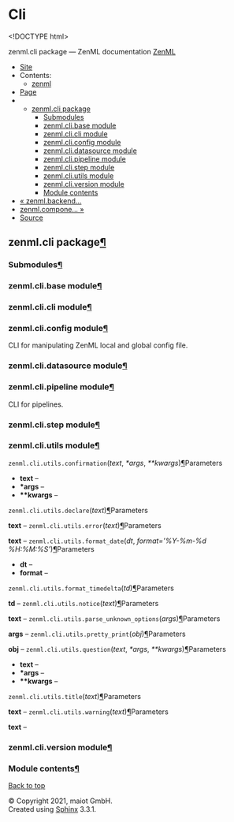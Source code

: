 # Cli

&lt;!DOCTYPE html&gt;

zenml.cli package — ZenML documentation  [ZenML](https://github.com/maiot-io/zenml/tree/e2cf3eb9599a3b31a4ee646048d90127dfdbb178/docs/sphinx_docs/_build/html/index.html)

*  [Site](https://github.com/maiot-io/zenml/tree/e2cf3eb9599a3b31a4ee646048d90127dfdbb178/docs/sphinx_docs/_build/html/index.html)
  * Contents:
    * [zenml](https://github.com/maiot-io/zenml/tree/e2cf3eb9599a3b31a4ee646048d90127dfdbb178/docs/sphinx_docs/_build/html/modules.html)
*  [Page](zenml.cli.md)
  * * [zenml.cli package](zenml.cli.md)
      * [Submodules](zenml.cli.md#submodules)
      * [zenml.cli.base module](zenml.cli.md#module-zenml.cli.base)
      * [zenml.cli.cli module](zenml.cli.md#module-zenml.cli.cli)
      * [zenml.cli.config module](zenml.cli.md#module-zenml.cli.config)
      * [zenml.cli.datasource module](zenml.cli.md#module-zenml.cli.datasource)
      * [zenml.cli.pipeline module](zenml.cli.md#module-zenml.cli.pipeline)
      * [zenml.cli.step module](zenml.cli.md#module-zenml.cli.step)
      * [zenml.cli.utils module](zenml.cli.md#module-zenml.cli.utils)
      * [zenml.cli.version module](zenml.cli.md#module-zenml.cli.version)
      * [Module contents](zenml.cli.md#module-zenml.cli)
* [ « zenml.backend...](zenml.backends/zenml.backends.training.md)
* [ zenml.compone... »](zenml.components/)
*  [Source](https://github.com/maiot-io/zenml/tree/e2cf3eb9599a3b31a4ee646048d90127dfdbb178/docs/sphinx_docs/_build/html/_sources/zenml.cli.rst.txt)

## zenml.cli package[¶](zenml.cli.md#zenml-cli-package)

### Submodules[¶](zenml.cli.md#submodules)

### zenml.cli.base module[¶](zenml.cli.md#module-zenml.cli.base)

### zenml.cli.cli module[¶](zenml.cli.md#module-zenml.cli.cli)

### zenml.cli.config module[¶](zenml.cli.md#module-zenml.cli.config)

CLI for manipulating ZenML local and global config file.

### zenml.cli.datasource module[¶](zenml.cli.md#module-zenml.cli.datasource)

### zenml.cli.pipeline module[¶](zenml.cli.md#module-zenml.cli.pipeline)

CLI for pipelines.

### zenml.cli.step module[¶](zenml.cli.md#module-zenml.cli.step)

### zenml.cli.utils module[¶](zenml.cli.md#module-zenml.cli.utils)

 `zenml.cli.utils.confirmation`\(_text_, _\*args_, _\*\*kwargs_\)[¶](zenml.cli.md#zenml.cli.utils.confirmation)Parameters

* **text** –
* **\*args** –
* **\*\*kwargs** –

 `zenml.cli.utils.declare`\(_text_\)[¶](zenml.cli.md#zenml.cli.utils.declare)Parameters

**text** – `zenml.cli.utils.error`\(_text_\)[¶](zenml.cli.md#zenml.cli.utils.error)Parameters

**text** – `zenml.cli.utils.format_date`\(_dt_, _format='%Y-%m-%d %H:%M:%S'_\)[¶](zenml.cli.md#zenml.cli.utils.format_date)Parameters

* **dt** –
* **format** –

 `zenml.cli.utils.format_timedelta`\(_td_\)[¶](zenml.cli.md#zenml.cli.utils.format_timedelta)Parameters

**td** – `zenml.cli.utils.notice`\(_text_\)[¶](zenml.cli.md#zenml.cli.utils.notice)Parameters

**text** – `zenml.cli.utils.parse_unknown_options`\(_args_\)[¶](zenml.cli.md#zenml.cli.utils.parse_unknown_options)Parameters

**args** – `zenml.cli.utils.pretty_print`\(_obj_\)[¶](zenml.cli.md#zenml.cli.utils.pretty_print)Parameters

**obj** – `zenml.cli.utils.question`\(_text_, _\*args_, _\*\*kwargs_\)[¶](zenml.cli.md#zenml.cli.utils.question)Parameters

* **text** –
* **\*args** –
* **\*\*kwargs** –

 `zenml.cli.utils.title`\(_text_\)[¶](zenml.cli.md#zenml.cli.utils.title)Parameters

**text** – `zenml.cli.utils.warning`\(_text_\)[¶](zenml.cli.md#zenml.cli.utils.warning)Parameters

**text** –

### zenml.cli.version module[¶](zenml.cli.md#module-zenml.cli.version)

### Module contents[¶](zenml.cli.md#module-zenml.cli)

 [Back to top](zenml.cli.md)

 © Copyright 2021, maiot GmbH.  
 Created using [Sphinx](http://sphinx-doc.org/) 3.3.1.  


